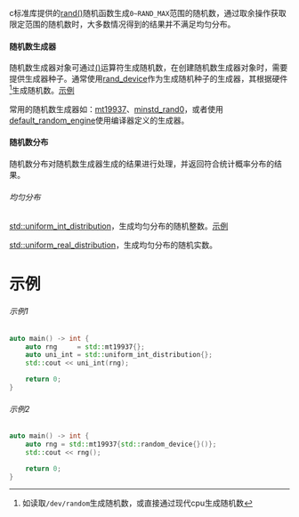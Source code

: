 c标准库提供的[rand()]()随机函数生成`0~RAND_MAX`范围的随机数，通过取余操作获取限定范围的随机数时，大多数情况得到的结果并不满足均匀分布。

#### 随机数生成器

随机数生成器对象可通过[()]()运算符生成随机数，在创建随机数生成器对象时，需要提供生成器种子。通常使用[rand_device]()作为生成随机种子的生成器，其根据硬件[^1]生成随机数。[示例](#示例2)

常用的随机数生成器如：[mt19937]()、[minstd_rand0]()，或者使用[default_random_engine]()使用编译器定义的生成器。

#### 随机数分布

随机数分布对随机数生成器生成的结果进行处理，并返回符合统计概率分布的结果。

###### 均匀分布

[std::uniform_int_distribution](https://zh.cppreference.com/w/cpp/numeric/random/uniform_int_distribution)，生成均匀分布的随机整数。[示例](#示例1)

[std::uniform_real_distribution]()，生成均匀分布的随机实数。

# 示例

###### 示例1

```cpp
auto main() -> int {
    auto rng     = std::mt19937{};
    auto uni_int = std::uniform_int_distribution{};
    std::cout << uni_int(rng);

    return 0;
}
```

###### 示例2

```cpp
auto main() -> int {
    auto rng = std::mt19937{std::random_device{}()};
    std::cout << rng();

    return 0;
}
```

[^1]:如读取`/dev/random`生成随机数，或直接通过现代cpu生成随机数

